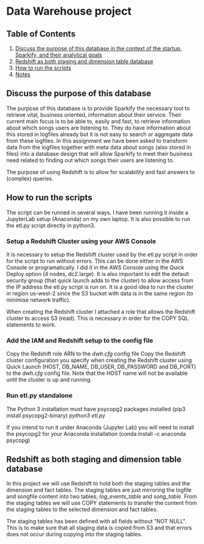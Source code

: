 # Data Warehouse project

## Table of Contents

1. [Discuss the purpose of this database in the context of the startup, Sparkify, and their analytical goals](#discuss)
2. [Redshift as both staging and dimension table database](#redshift)
3. [How to run the scripts](#run)
4. [Notes](#notes)

## <a name="discuss"></a>Discuss the purpose of this database
The purpose of this database is to provide Sparkify the necessary tool to retrieve vital, business oriented, information about their service. Their current main focus is to be able to, easily and fast, to retrieve information about which songs users are listening to. They do have information about this stored in logfiles already but it is not easy to search or aggregate data from these logfiles. In this assignment we have been asked to transform data from the logfiles together with meta data about songs (also stored in files) into a database design that will allow Sparkify to meet their business need related to finding out which songs their users are listening to.

The purpose of using Redshift is to allow for scalability and fast answers to (complex) queries.

## <a name="run"></a>How to run the scripts
The script can be runned in several ways. I have been running it inside a JupyterLab setup (Anaconda) on my own laptop. It is also possible to run the etl.py script directly in python3.


### Setup a Redshift Cluster using your AWS Console
It is  necessary to setup the Redshift cluster used by the etl.py script in order for the script to run without errors. This can be done either in the AWS Console or programatically. I did it in the AWS Console using the Quick Deploy option (4 nodes, dc2.large). It is also important to edit the default security group (that quick launch adds to the cluster) to allow access from the IP address the etl.py script is run on. It is a good idea to run the cluster in region us-west-2 since the S3 bucket with data is in the same region (to minimise network traffic).

When creating the Redshift cluster I attached a role that allows the Redshift cluster to access S3 (read). This is necessary in order for the COPY SQL statements to work.

### Add the IAM and Redshift setup to the config file
Copy the Redshift role ARN to the _dwh.cfg_ config file
Copy the Redshift cluster configuration you specify when creating the Redshift cluster using Quick Launch (HOST, DB_NAME, DB_USER, DB_PASSWORD and DB_PORT) to the _dwh.cfg_ config file. Note that the HOST name will not be available until the cluster is up and running.

### Run etl.py standalone
The Python 3 installation must have psycopg2 packages installed (pip3 install psycopg2-binary)
_python3 etl.py_

If you intend to run it under Anaconda (Jupyter Lab) you will need to install the psycopg2 for your Anaconda installation (conda install -c anaconda psycopg)

## <a name="redshift"></a>Redshift as both staging and dimension table database
In this project we will use Redshift to hold both the staging tables and the dimension and fact tables. The staging tables are just mirroring the logfile and songfile content into two tables; *log_events_table* and *song_table*. From the staging tables we will use COPY statements to transfer the content from the staging tables to the selected dimension and fact tables.

The staging tables has been defined with all fields without "NOT NULL". This is to make sure that all staging data is copied from S3 and that errors does not occur during copying into the staging tables.


